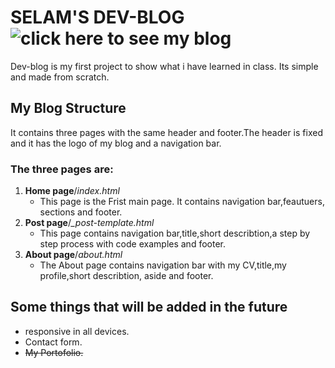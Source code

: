 # SELAM'S DEV-BLOG  ![click here to see my blog](https://shalom-pwc.github.io/dev-blog/)
Dev-blog is my first project to show what i have learned in class. Its simple and made from scratch.

## My Blog Structure

It contains three pages with the same header and footer.The header is fixed and it has the logo of my blog and a navigation bar.

### The three pages are:
1. **Home page**/*index.html*
    - This page is the Frist main page. It contains navigation bar,feautuers, sections and footer.
2. **Post page**/*_post-template.html*
    - This page contains navigation bar,title,short describtion,a step by step process with code examples and footer.
3. **About page**/*about.html*
    - The About page contains navigation bar with my CV,title,my profile,short describtion, aside and footer.

## Some things that will be added in the future

- responsive in all devices.
- Contact form.
- ~~My Portofolio.~~




